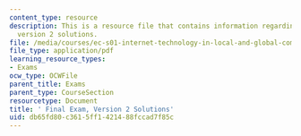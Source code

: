 ```yaml
---
content_type: resource
description: This is a resource file that contains information regarding final exam
  version 2 solutions.
file: /media/courses/ec-s01-internet-technology-in-local-and-global-communities-spring-2005-summer-2005/db65fd80c3615ff1421488fccad7f85c_MITEC_S01S05_fin_sol_v2.pdf
file_type: application/pdf
learning_resource_types:
- Exams
ocw_type: OCWFile
parent_title: Exams
parent_type: CourseSection
resourcetype: Document
title: ' Final Exam, Version 2 Solutions'
uid: db65fd80-c361-5ff1-4214-88fccad7f85c
---
```

